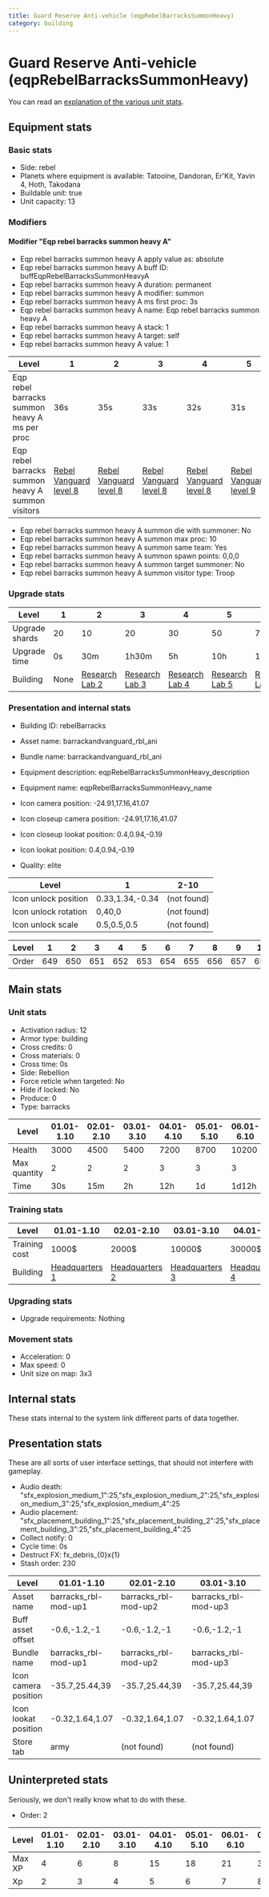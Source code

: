 ```yaml
---
title: Guard Reserve Anti-vehicle (eqpRebelBarracksSummonHeavy)
category: building
---
```


# Guard Reserve Anti-vehicle (eqpRebelBarracksSummonHeavy)

You can read an [explanation  of the various unit stats](unitexplained.md).

## Equipment stats

### Basic stats

  * Side: rebel
  * Planets where equipment is available: Tatooine, Dandoran, Er'Kit, Yavin 4, Hoth, Takodana
  * Buildable unit: true
  * Unit capacity: 13

### Modifiers

#### Modifier "Eqp rebel barracks summon heavy A"

  * Eqp rebel barracks summon heavy A apply value as: absolute
  * Eqp rebel barracks summon heavy A buff ID: buffEqpRebelBarracksSummonHeavyA
  * Eqp rebel barracks summon heavy A duration: permanent
  * Eqp rebel barracks summon heavy A modifier: summon
  * Eqp rebel barracks summon heavy A ms first proc: 3s
  * Eqp rebel barracks summon heavy A name: Eqp rebel barracks summon heavy A
  * Eqp rebel barracks summon heavy A stack: 1
  * Eqp rebel barracks summon heavy A target: self
  * Eqp rebel barracks summon heavy A value: 1

|Level                                            |1                                      |2                                      |3                                      |4                                      |5                                      |6                                      |7                                      |8                                      |9                                       |10                                      |
|-------------------------------------------------|---------------------------------------|---------------------------------------|---------------------------------------|---------------------------------------|---------------------------------------|---------------------------------------|---------------------------------------|---------------------------------------|----------------------------------------|----------------------------------------|
|Eqp rebel barracks summon heavy A ms per proc    |36s                                    |35s                                    |33s                                    |32s                                    |31s                                    |30s                                    |28s                                    |27s                                    |26s                                     |25s                                     |
|Eqp rebel barracks summon heavy A summon visitors|[Rebel Vanguard level 8](Vanguard.html)|[Rebel Vanguard level 8](Vanguard.html)|[Rebel Vanguard level 8](Vanguard.html)|[Rebel Vanguard level 8](Vanguard.html)|[Rebel Vanguard level 9](Vanguard.html)|[Rebel Vanguard level 9](Vanguard.html)|[Rebel Vanguard level 9](Vanguard.html)|[Rebel Vanguard level 9](Vanguard.html)|[Rebel Vanguard level 10](Vanguard.html)|[Rebel Vanguard level 10](Vanguard.html)|


  * Eqp rebel barracks summon heavy A summon die with summoner: No
  * Eqp rebel barracks summon heavy A summon max proc: 10
  * Eqp rebel barracks summon heavy A summon same team: Yes
  * Eqp rebel barracks summon heavy A summon spawn points: 0,0,0
  * Eqp rebel barracks summon heavy A summon target summoner: No
  * Eqp rebel barracks summon heavy A summon visitor type: Troop

### Upgrade stats

|Level         |1   |2                                     |3                                     |4                                     |5                                     |6                                     |7                                     |8                                     |9                                     |10                                     |
|--------------|----|--------------------------------------|--------------------------------------|--------------------------------------|--------------------------------------|--------------------------------------|--------------------------------------|--------------------------------------|--------------------------------------|---------------------------------------|
|Upgrade shards|20  |10                                    |20                                    |30                                    |50                                    |70                                    |100                                   |130                                   |180                                   |220                                    |
|Upgrade time  |0s  |30m                                   |1h30m                                 |5h                                    |10h                                   |1d12h                                 |2d12h                                 |3d12h                                 |5d                                    |1w1d                                   |
|Building      |None|[Research Lab 2](rebelOffenseLab.html)|[Research Lab 3](rebelOffenseLab.html)|[Research Lab 4](rebelOffenseLab.html)|[Research Lab 5](rebelOffenseLab.html)|[Research Lab 6](rebelOffenseLab.html)|[Research Lab 7](rebelOffenseLab.html)|[Research Lab 8](rebelOffenseLab.html)|[Research Lab 9](rebelOffenseLab.html)|[Research Lab 10](rebelOffenseLab.html)|


### Presentation and internal stats

  * Building ID: rebelBarracks

  * Asset name: barrackandvanguard_rbl_ani
  * Bundle name: barrackandvanguard_rbl_ani
  * Equipment description: eqpRebelBarracksSummonHeavy_description
  * Equipment name: eqpRebelBarracksSummonHeavy_name
  * Icon camera position: -24.91,17.16,41.07
  * Icon closeup camera position: -24.91,17.16,41.07
  * Icon closeup lookat position: 0.4,0.94,-0.19
  * Icon lookat position: 0.4,0.94,-0.19
  * Quality: elite

|Level               |1              |2-10       |
|--------------------|---------------|-----------|
|Icon unlock position|0.33,1.34,-0.34|(not found)|
|Icon unlock rotation|0,40,0         |(not found)|
|Icon unlock scale   |0.5,0.5,0.5    |(not found)|


|Level|1  |2  |3  |4  |5  |6  |7  |8  |9  |10 |
|-----|---|---|---|---|---|---|---|---|---|---|
|Order|649|650|651|652|653|654|655|656|657|658|


## Main stats

### Unit stats

  * Activation radius: 12
  * Armor type: building
  * Cross credits: 0
  * Cross materials: 0
  * Cross time: 0s
  * Side: Rebellion
  * Force reticle when targeted: No
  * Hide if locked: No
  * Produce: 0
  * Type: barracks

|Level       |01.01-1.10|02.01-2.10|03.01-3.10|04.01-4.10|05.01-5.10|06.01-6.10|07.01-7.10|08.01-8.10|09.01-9.10|10.01-10.10|
|------------|----------|----------|----------|----------|----------|----------|----------|----------|----------|-----------|
|Health      |3000      |4500      |5400      |7200      |8700      |10200     |11700     |13200     |14700     |16200      |
|Max quantity|2         |2         |2         |3         |3         |3         |4         |4         |4         |4          |
|Time        |30s       |15m       |2h        |12h       |1d        |1d12h     |2d        |3d        |6d        |1w3d       |


### Training stats

|Level        |01.01-1.10                    |02.01-2.10                    |03.01-3.10                    |04.01-4.10                    |05.01-5.10                    |06.01-6.10                    |07.01-7.10                    |08.01-8.10                    |09.01-9.10                    |10.01-10.10                    |
|-------------|------------------------------|------------------------------|------------------------------|------------------------------|------------------------------|------------------------------|------------------------------|------------------------------|------------------------------|-------------------------------|
|Training cost|1000$                         |2000$                         |10000$                        |30000$                        |75000$                        |275000$                       |400000$                       |800000$                       |2000000$                      |3500000$                       |
|Building     |[Headquarters 1](rebelHQ.html)|[Headquarters 2](rebelHQ.html)|[Headquarters 3](rebelHQ.html)|[Headquarters 4](rebelHQ.html)|[Headquarters 5](rebelHQ.html)|[Headquarters 6](rebelHQ.html)|[Headquarters 7](rebelHQ.html)|[Headquarters 8](rebelHQ.html)|[Headquarters 9](rebelHQ.html)|[Headquarters 10](rebelHQ.html)|


### Upgrading stats

  * Upgrade requirements: Nothing

### Movement stats

  * Acceleration: 0
  * Max speed: 0
  * Unit size on map: 3x3

## Internal stats

These stats internal to the system link different parts of data together.


## Presentation stats

These are all sorts of user interface settings, that should not interfere with gameplay.

  * Audio death: "sfx_explosion_medium_1":25,"sfx_explosion_medium_2":25,"sfx_explosion_medium_3":25,"sfx_explosion_medium_4":25
  * Audio placement: "sfx_placement_building_1":25,"sfx_placement_building_2":25,"sfx_placement_building_3":25,"sfx_placement_building_4":25
  * Collect notify: 0
  * Cycle time: 0s
  * Destruct FX: fx_debris_{0}x{1}
  * Stash order: 230

|Level               |01.01-1.10          |02.01-2.10          |03.01-3.10          |04.01-4.10          |05.01-5.10          |06.01-6.10          |07.01-7.10          |08.01-8.10          |09.01-9.10          |10.01-10.10          |
|--------------------|--------------------|--------------------|--------------------|--------------------|--------------------|--------------------|--------------------|--------------------|--------------------|---------------------|
|Asset name          |barracks_rbl-mod-up1|barracks_rbl-mod-up2|barracks_rbl-mod-up3|barracks_rbl-mod-up4|barracks_rbl-mod-up5|barracks_rbl-mod-up6|barracks_rbl-mod-up7|barracks_rbl-mod-up8|barracks_rbl-mod-up9|barracks_rbl-mod-up10|
|Buff asset offset   |-0.6,-1.2,-1        |-0.6,-1.2,-1        |-0.6,-1.2,-1        |-1,-1.2,-1          |-1.2,-1.2,-1.2      |-1.2,-1.2,-1.2      |-0.8,0,-1.6         |-0.8,0,-1.6         |-0.8,0,-1.6         |-0.8,0,-1.6          |
|Bundle name         |barracks_rbl-mod-up1|barracks_rbl-mod-up2|barracks_rbl-mod-up3|barracks_rbl-mod-up4|barracks_rbl-mod-up5|barracks_rbl-mod-up6|barracks_rbl-mod-up7|barracks_rbl-mod-up8|barracks_rbl-mod-up9|barracks_rbl-mod-up10|
|Icon camera position|-35.7,25.44,39      |-35.7,25.44,39      |-35.7,25.44,39      |-35.7,25.44,39      |-35.7,25.44,39      |-35.7,25.44,39      |-50.51,41.92,41.7   |-35.7,25.44,39      |-35.7,25.44,39      |-35.7,25.44,39       |
|Icon lookat position|-0.32,1.64,1.07     |-0.32,1.64,1.07     |-0.32,1.64,1.07     |-0.32,1.64,1.07     |-0.32,1.64,1.07     |-0.32,1.64,1.07     |0.28,1.29,-0.14     |-0.32,1.64,1.07     |-0.32,1.64,1.07     |-0.32,1.64,1.07      |
|Store tab           |army                |(not found)         |(not found)         |(not found)         |(not found)         |(not found)         |(not found)         |(not found)         |(not found)         |(not found)          |


## Uninterpreted stats

Seriously, we don't really know what to do with these.

  * Order: 2

|Level |01.01-1.10|02.01-2.10|03.01-3.10|04.01-4.10|05.01-5.10|06.01-6.10|07.01-7.10|08.01-8.10|09.01-9.10|10.01-10.10|
|------|----------|----------|----------|----------|----------|----------|----------|----------|----------|-----------|
|Max XP|4         |6         |8         |15        |18        |21        |32        |36        |40        |44         |
|Xp    |2         |3         |4         |5         |6         |7         |8         |9         |10        |11         |


